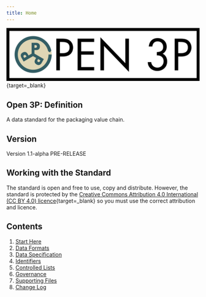 ```yaml
---
title: Home
---
```


[![Open Data Manchester](img/Open3PFullColour.jpg)](https://www.opendatamanchester.org.uk/plastics-packaging-portal/){target=_blank}

## Open 3P: Definition

A data standard for the packaging value chain.

## Version

Version 1.1-alpha PRE-RELEASE

## Working with the Standard

The standard is open and free to use, copy and distribute. However, the standard is protected by the [Creative Commons Attribution 4.0 International (CC BY 4.0) licence](https://creativecommons.org/licenses/by/4.0/legalcode){target=_blank} so you must use the correct attribution and licence.

## Contents

1. [Start Here](1_Start_Here/1_1_Introduction.md)
2. [Data Formats](2_Data_Formats/2_1_Data_Formats.md)
3. [Data Specification](3_Data_Specification/3_1_Base_Materials.md)
4. [Identifiers](4_Identifiers/4_1_Identifiers.md)
5. [Controlled Lists](5_Controlled_Lists/5_1_1_Shape.csv)
6. [Governance](6_Governance/6_1_Governance.md)
7. [Supporting Files](7_Supporting_Files/7_2_Example_Files.md)
8. [Change Log](8_Change_Log/8_1_Change_Log.md)
